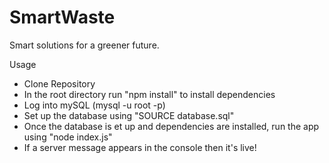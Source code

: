 # SmartWaste
Smart solutions for a greener future.


Usage

- Clone Repository
- In the root directory run "npm install" to install dependencies
- Log into mySQL (mysql -u root -p)
- Set up the database using "SOURCE database.sql"
- Once the database is et up and dependencies are installed, run the app using "node index.js"
- If a server message appears in the console then it's live!

